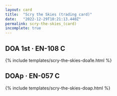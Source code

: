 ```yaml
---
layout: card
title:  "Scry the Skies (trading card)"
date:   "2022-12-29T10:21:13.440Z"
permalink: scry-the-skies_(card)
incomplete: true
---
```


## DOA 1st &middot; EN-108 C

{% include templates/scry-the-skies-doa1e.html %}


## DOAp &middot; EN-057 C

{% include templates/scry-the-skies-doap.html %}
